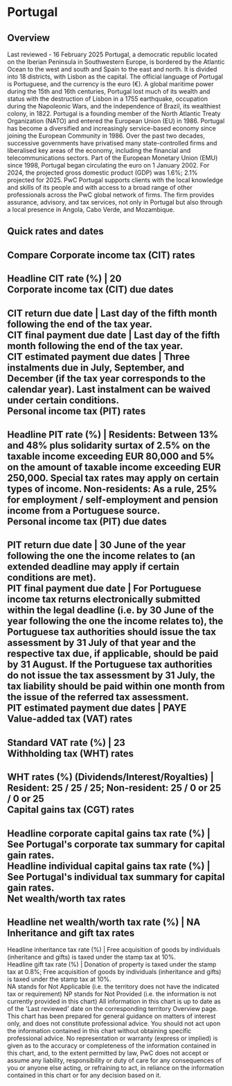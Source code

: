 # Portugal
## Overview
Last reviewed - 16 February 2025
Portugal, a democratic republic located on the Iberian Peninsula in Southwestern Europe, is bordered by the Atlantic Ocean to the west and south and Spain to the east and north. It is divided into 18 districts, with Lisbon as the capital. The official language of Portugal is Portuguese, and the currency is the euro (€).
A global maritime power during the 15th and 16th centuries, Portugal lost much of its wealth and status with the destruction of Lisbon in a 1755 earthquake, occupation during the Napoleonic Wars, and the independence of Brazil, its wealthiest colony, in 1822.
Portugal is a founding member of the North Atlantic Treaty Organization (NATO) and entered the European Union (EU) in 1986. Portugal has become a diversified and increasingly service-based economy since joining the European Community in 1986. Over the past two decades, successive governments have privatised many state-controlled firms and liberalised key areas of the economy, including the financial and telecommunications sectors. Part of the European Monetary Union (EMU) since 1998, Portugal began circulating the euro on 1 January 2002.
For 2024, the projected gross domestic product (GDP) was 1.6%; 2.1% projected for 2025.
PwC Portugal supports clients with the local knowledge and skills of its people and with access to a broad range of other professionals across the PwC global network of firms. The firm provides assurance, advisory, and tax services, not only in Portugal but also through a local presence in Angola, Cabo Verde, and Mozambique.
## Quick rates and dates
Compare
Corporate income tax (CIT) rates   
---  
Headline CIT rate (%) |  20  
Corporate income tax (CIT) due dates   
---  
CIT return due date |  Last day of the fifth month following the end of the tax year.  
CIT final payment due date |  Last day of the fifth month following the end of the tax year.  
CIT estimated payment due dates |  Three instalments due in July, September, and December (if the tax year corresponds to the calendar year). Last instalment can be waived under certain conditions.  
Personal income tax (PIT) rates   
---  
Headline PIT rate (%) |  Residents: Between 13% and 48% plus solidarity surtax of 2.5% on the taxable income exceeding EUR 80,000 and 5% on the amount of taxable income exceeding EUR 250,000. Special tax rates may apply on certain types of income. Non-residents: As a rule, 25% for employment / self-employment and pension income from a Portuguese source.  
Personal income tax (PIT) due dates   
---  
PIT return due date |  30 June of the year following the one the income relates to (an extended deadline may apply if certain conditions are met).  
PIT final payment due date |  For Portuguese income tax returns electronically submitted within the legal deadline (i.e. by 30 June of the year following the one the income relates to), the Portuguese tax authorities should issue the tax assessment by 31 July of that year and the respective tax due, if applicable, should be paid by 31 August. If the Portuguese tax authorities do not issue the tax assessment by 31 July, the tax liability should be paid within one month from the issue of the referred tax assessment.  
PIT estimated payment due dates |  PAYE  
Value-added tax (VAT) rates   
---  
Standard VAT rate (%) |  23  
Withholding tax (WHT) rates   
---  
WHT rates (%) (Dividends/Interest/Royalties) |  Resident: 25 / 25 / 25; Non-resident: 25 / 0 or 25 / 0 or 25  
Capital gains tax (CGT) rates   
---  
Headline corporate capital gains tax rate (%) |  See Portugal's corporate tax summary for capital gain rates.  
Headline individual capital gains tax rate (%) |  See Portugal's individual tax summary for capital gain rates.  
Net wealth/worth tax rates   
---  
Headline net wealth/worth tax rate (%) |  NA  
Inheritance and gift tax rates   
---  
Headline inheritance tax rate (%) |  Free acquisition of goods by individuals (inheritance and gifts) is taxed under the stamp tax at 10%.  
Headline gift tax rate (%) |  Donation of property is taxed under the stamp tax at 0.8%; Free acquisition of goods by individuals (inheritance and gifts) is taxed under the stamp tax at 10%.  
NA stands for Not Applicable (i.e. the territory does not have the indicated tax or requirement)
NP stands for Not Provided (i.e. the information is not currently provided in this chart) 
All information in this chart is up to date as of the 'Last reviewed' date on the corresponding territory Overview page. This chart has been prepared for general guidance on matters of interest only, and does not constitute professional advice. You should not act upon the information contained in this chart without obtaining specific professional advice. No representation or warranty (express or implied) is given as to the accuracy or completeness of the information contained in this chart, and, to the extent permitted by law, PwC does not accept or assume any liability, responsibility or duty of care for any consequences of you or anyone else acting, or refraining to act, in reliance on the information contained in this chart or for any decision based on it.

